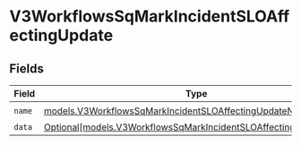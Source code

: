 # V3WorkflowsSqMarkIncidentSLOAffectingUpdate


## Fields

| Field                                                                                                                            | Type                                                                                                                             | Required                                                                                                                         | Description                                                                                                                      |
| -------------------------------------------------------------------------------------------------------------------------------- | -------------------------------------------------------------------------------------------------------------------------------- | -------------------------------------------------------------------------------------------------------------------------------- | -------------------------------------------------------------------------------------------------------------------------------- |
| `name`                                                                                                                           | [models.V3WorkflowsSqMarkIncidentSLOAffectingUpdateName](../models/v3workflowssqmarkincidentsloaffectingupdatename.md)           | :heavy_check_mark:                                                                                                               | N/A                                                                                                                              |
| `data`                                                                                                                           | [Optional[models.V3WorkflowsSqMarkIncidentSLOAffectingUpdateData]](../models/v3workflowssqmarkincidentsloaffectingupdatedata.md) | :heavy_minus_sign:                                                                                                               | N/A                                                                                                                              |